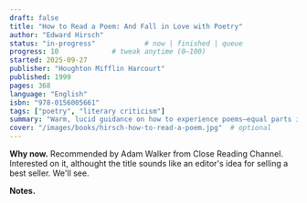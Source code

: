```yaml
---
draft: false
title: "How to Read a Poem: And Fall in Love with Poetry"
author: "Edward Hirsch"
status: "in-progress"            # now | finished | queue
progress: 10             # tweak anytime (0–100)
started: 2025-09-27
publisher: "Houghton Mifflin Harcourt"
published: 1999
pages: 368
language: "English"
isbn: "978-0156005661"
tags: ["poetry", "literary criticism"]
summary: "Warm, lucid guidance on how to experience poems—equal parts invitation and toolkit."
cover: "/images/books/hirsch-how-to-read-a-poem.jpg"  # optional
---
```

**Why now.** Recommended by Adam Walker from Close Reading Channel. Interested on it, althought the title sounds like an editor's idea for selling a best seller. We'll see.

**Notes.**

